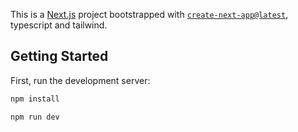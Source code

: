 This is a [Next.js](https://nextjs.org/) project bootstrapped with [`create-next-app@latest`](https://github.com/vercel/next.js/tree/canary/packages/create-next-app), typescript and tailwind.

## Getting Started

First, run the development server:

```bash
npm install 

npm run dev

```



